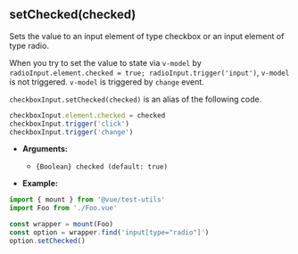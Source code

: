 ## setChecked(checked)

Sets the value to an input element of type checkbox or an input element of type radio.

When you try to set the value to state via `v-model` by `radioInput.element.checked = true; radioInput.trigger('input')`, `v-model` is not triggered. `v-model` is triggered by `change` event.

`checkboxInput.setChecked(checked)` is an alias of the following code.

```js
checkboxInput.element.checked = checked
checkboxInput.trigger('click')
checkboxInput.trigger('change')
```

- **Arguments:**
  - `{Boolean} checked (default: true)`

- **Example:**

```js
import { mount } from '@vue/test-utils'
import Foo from './Foo.vue'

const wrapper = mount(Foo)
const option = wrapper.find('input[type="radio"]')
option.setChecked()
```

